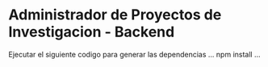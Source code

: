# Administrador de Proyectos  de Investigacion - Backend 

Ejecutar el siguiente codigo para generar las dependencias
...
npm install
...